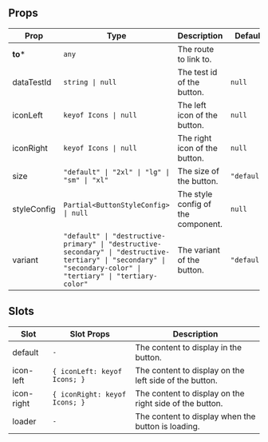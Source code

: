 <!-- This file is automatically generated, do not edit manually. -->

## Props

| Prop | Type | Description | Default |
| ---- | ---- | ----------- | ------- |
| **to*** | `any` | The route to link to. |  |
| dataTestId | `string \| null` | The test id of the button. | `null` |
| iconLeft | `keyof Icons \| null` | The left icon of the button. | `null` |
| iconRight | `keyof Icons \| null` | The right icon of the button. | `null` |
| size | `"default" \| "2xl" \| "lg" \| "sm" \| "xl"` | The size of the button. | `"default"` |
| styleConfig | `Partial<ButtonStyleConfig> \| null` | The style config of the component. | `null` |
| variant | `"default" \| "destructive-primary" \| "destructive-secondary" \| "destructive-tertiary" \| "secondary" \| "secondary-color" \| "tertiary" \| "tertiary-color"` | The variant of the button. | `"default"` |

## Slots

| Slot | Slot Props | Description |
| --------- | ---- | ----------- |
| default | `-` | The content to display in the button. |
| icon-left | `{ iconLeft: keyof Icons; }` | The content to display on the left side of the button. |
| icon-right | `{ iconRight: keyof Icons; }` | The content to display on the right side of the button. |
| loader | `-` | The content to display when the button is loading. |
